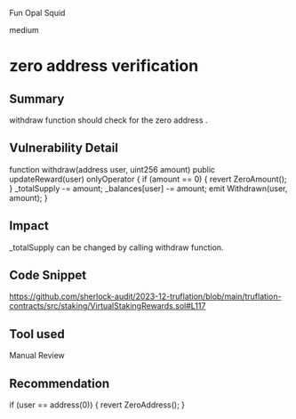 Fun Opal Squid

medium

# zero address verification

## Summary
withdraw function should check  for the zero  address .
## Vulnerability Detail
 function withdraw(address user, uint256 amount) public updateReward(user) onlyOperator {
        if (amount == 0) {
            revert ZeroAmount();
        }
        _totalSupply -= amount;
        _balances[user] -= amount;
        emit Withdrawn(user, amount);
    }
## Impact
 _totalSupply can be changed by calling withdraw function.
## Code Snippet
https://github.com/sherlock-audit/2023-12-truflation/blob/main/truflation-contracts/src/staking/VirtualStakingRewards.sol#L117
## Tool used

Manual Review

## Recommendation
 if (user == address(0)) {
            revert ZeroAddress();
        }